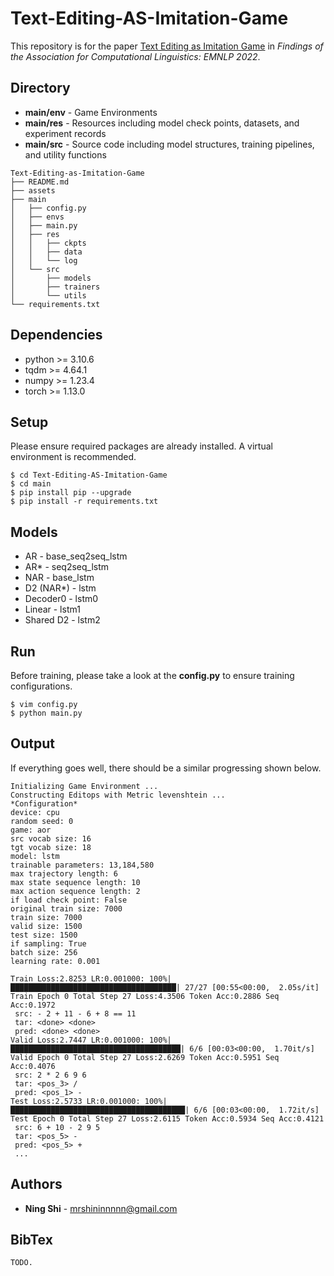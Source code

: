 # Text-Editing-AS-Imitation-Game

This repository is for the paper [Text Editing as Imitation Game](https://arxiv.org/abs/2210.12276) in *Findings of the Association for Computational Linguistics: EMNLP 2022*.

## Directory
+ **main/env** - Game Environments
+ **main/res** - Resources including model check points, datasets, and experiment records
+ **main/src** - Source code including model structures, training pipelines, and utility functions
```
Text-Editing-as-Imitation-Game
├── README.md
├── assets
├── main
│   ├── config.py
│   ├── envs
│   ├── main.py
│   ├── res
│   │   ├── ckpts
│   │   ├── data
│   │   └── log
│   └── src
│       ├── models
│       ├── trainers
│       └── utils
└── requirements.txt
```

## Dependencies
+ python >= 3.10.6
+ tqdm >= 4.64.1
+ numpy >= 1.23.4
+ torch >= 1.13.0

## Setup
Please ensure required packages are already installed. A virtual environment is recommended.
```
$ cd Text-Editing-AS-Imitation-Game
$ cd main
$ pip install pip --upgrade
$ pip install -r requirements.txt
```

## Models
+ AR - base_seq2seq_lstm
+ AR* - seq2seq_lstm
+ NAR - base_lstm
+ D2 (NAR*) - lstm
+ Decoder0 - lstm0
+ Linear - lstm1
+ Shared D2 - lstm2

## Run
Before training, please take a look at the **config.py** to ensure training configurations.
```
$ vim config.py
$ python main.py
```

## Output
If everything goes well, there should be a similar progressing shown below.
```
Initializing Game Environment ...
Constructing Editops with Metric levenshtein ...
*Configuration*
device: cpu
random seed: 0
game: aor
src vocab size: 16
tgt vocab size: 18
model: lstm
trainable parameters: 13,184,580
max trajectory length: 6
max state sequence length: 10
max action sequence length: 2
if load check point: False
original train size: 7000
train size: 7000
valid size: 1500
test size: 1500
if sampling: True
batch size: 256
learning rate: 0.001

Train Loss:2.8253 LR:0.001000: 100%|█████████████████████████████████████| 27/27 [00:55<00:00,  2.05s/it]
Train Epoch 0 Total Step 27 Loss:4.3506 Token Acc:0.2886 Seq Acc:0.1972
 src: - 2 + 11 - 6 + 8 == 11
 tar: <done> <done>
 pred: <done> <done>
Valid Loss:2.7447 LR:0.001000: 100%|██████████████████████████████████████| 6/6 [00:03<00:00,  1.70it/s]
Valid Epoch 0 Total Step 27 Loss:2.6269 Token Acc:0.5951 Seq Acc:0.4076
 src: 2 * 2 6 9 6
 tar: <pos_3> /
 pred: <pos_1> -
Test Loss:2.5733 LR:0.001000: 100%|███████████████████████████████████████| 6/6 [00:03<00:00,  1.72it/s]
Test Epoch 0 Total Step 27 Loss:2.6115 Token Acc:0.5934 Seq Acc:0.4121
 src: 6 + 10 - 2 9 5
 tar: <pos_5> -
 pred: <pos_5> +
 ...
```

## Authors
* **Ning Shi** - mrshininnnnn@gmail.com

## BibTex
```
TODO.
```
